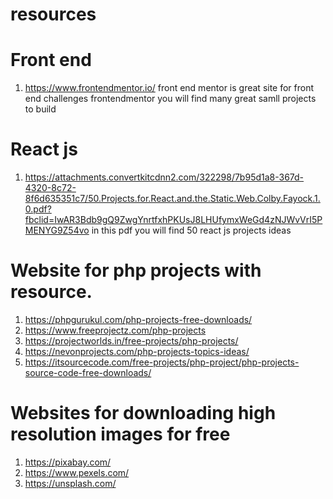 # resources


# Front end 
1. https://www.frontendmentor.io/
 front end mentor is great site for front end challenges frontendmentor
 you will find many great samll projects to build 


# React js 
1. https://attachments.convertkitcdnn2.com/322298/7b95d1a8-367d-4320-8c72-8f6d635351c7/50.Projects.for.React.and.the.Static.Web.Colby.Fayock.1.0.pdf?fbclid=IwAR3Bdb9gQ9ZwgYnrtfxhPKUsJ8LHUfymxWeGd4zNJWvVrI5PMENYG9Z54vo
in this pdf you will find 50 react js projects ideas 


# Website for php projects with resource.
1. https://phpgurukul.com/php-projects-free-downloads/
2. https://www.freeprojectz.com/php-projects
3. https://projectworlds.in/free-projects/php-projects/
4. https://nevonprojects.com/php-projects-topics-ideas/
5. https://itsourcecode.com/free-projects/php-project/php-projects-source-code-free-downloads/

# Websites for downloading high resolution images for free 
1. https://pixabay.com/
2. https://www.pexels.com/
3. https://unsplash.com/
